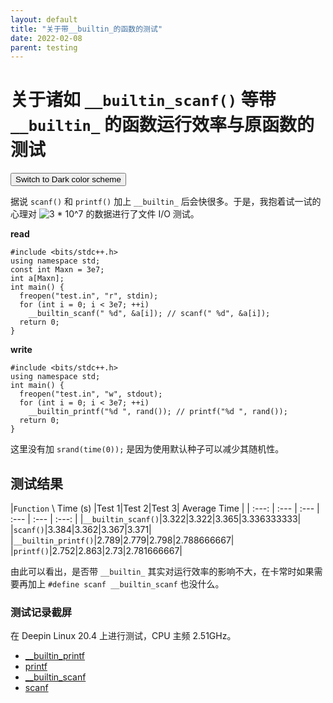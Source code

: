```yaml
---
layout: default
title: "关于带__builtin_的函数的测试"
date: 2022-02-08
parent: testing
---
```

# 关于诸如 `__builtin_scanf()` 等带 `__builtin_` 的函数运行效率与原函数的测试
<button class="btn js-toggle-dark-mode">Switch to Dark color scheme</button>

<script>
const toggleDarkMode = document.querySelector('.js-toggle-dark-mode');

jtd.addEvent(toggleDarkMode, 'click', function(){
  if (jtd.getTheme() === 'dark') {
    jtd.setTheme('light');
    toggleDarkMode.textContent = 'Switch dark color scheme';
  } else {
    jtd.setTheme('dark');
    toggleDarkMode.textContent = 'Return to the light side';
  }
});
</script>

据说 `scanf()` 和 `printf()` 加上 `__builtin_` 后会快很多。于是，我抱着试一试的心理对 ![3 * 10^7](https://render.githubusercontent.com/render/math?math=3\times10^7) 的数据进行了文件 I/O 测试。

**read**
```
#include <bits/stdc++.h>
using namespace std;
const int Maxn = 3e7;
int a[Maxn];
int main() {
  freopen("test.in", "r", stdin);
  for (int i = 0; i < 3e7; ++i)
    __builtin_scanf(" %d", &a[i]); // scanf(" %d", &a[i]);
  return 0;
}
```
**write**
```
#include <bits/stdc++.h>
using namespace std;
int main() {
  freopen("test.in", "w", stdout);
  for (int i = 0; i < 3e7; ++i)
    __builtin_printf("%d ", rand()); // printf("%d ", rand());
  return 0;
}
```
这里没有加 `srand(time(0));` 是因为使用默认种子可以减少其随机性。

## 测试结果

|`Function` \ Time (s) |Test 1|Test 2|Test 3| Average Time |
| :---: | :--- | :--- | :--- | :--- | :---: |
|`__builtin_scanf()`|3.322|3.322|3.365|3.336333333|
|`scanf()`|3.384|3.362|3.367|3.371|
|`__builtin_printf()`|2.789|2.779|2.798|2.788666667|
|`printf()`|2.752|2.863|2.73|2.781666667|

由此可以看出，是否带 `__builtin_` 其实对运行效率的影响不大，在卡常时如果需要再加上 `#define scanf __builtin_scanf` 也没什么。

### 测试记录截屏

在 Deepin Linux 20.4 上进行测试，CPU 主频 2.51GHz。

- [__builtin_printf](https://github.com/Amazingkenneth/amazingkenneth.github.io/blob/main/images/time%20__builtin_printf.jpg)
- [printf](https://github.com/Amazingkenneth/amazingkenneth.github.io/blob/main/images/time%20printf.jpg)
- [__builtin_scanf](https://github.com/Amazingkenneth/amazingkenneth.github.io/blob/main/images/time%20__builtin_scanf.jpg)
- [scanf](https://github.com/Amazingkenneth/amazingkenneth.github.io/blob/main/images/time%20scanf.jpg)